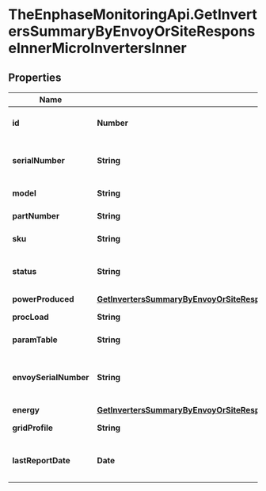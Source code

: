 # TheEnphaseMonitoringApi.GetInvertersSummaryByEnvoyOrSiteResponseInnerMicroInvertersInner

## Properties

Name | Type | Description | Notes
------------ | ------------- | ------------- | -------------
**id** | **Number** | Numeric ID of the microinverter. | [optional] 
**serialNumber** | **String** | Serial number of the microinverter. | [optional] 
**model** | **String** | Microinverter model type. | [optional] 
**partNumber** | **String** | Microinverter part number. | [optional] 
**sku** | **String** | SKU of the microinverter. | [optional] 
**status** | **String** | Current status of the micro inverter. | [optional] 
**powerProduced** | [**GetInvertersSummaryByEnvoyOrSiteResponseInnerMicroInvertersInnerPowerProduced**](GetInvertersSummaryByEnvoyOrSiteResponseInnerMicroInvertersInnerPowerProduced.md) |  | [optional] 
**procLoad** | **String** | Processor load. | [optional] 
**paramTable** | **String** | Parameter table. | [optional] 
**envoySerialNumber** | **String** | Envoy serial number of the system that the micro reports to. | [optional] 
**energy** | [**GetInvertersSummaryByEnvoyOrSiteResponseInnerMicroInvertersInnerEnergy**](GetInvertersSummaryByEnvoyOrSiteResponseInnerMicroInvertersInnerEnergy.md) |  | [optional] 
**gridProfile** | **String** | Grid profile ID. | [optional] 
**lastReportDate** | **Date** | Date on which the microinverter last reported. | [optional] 


